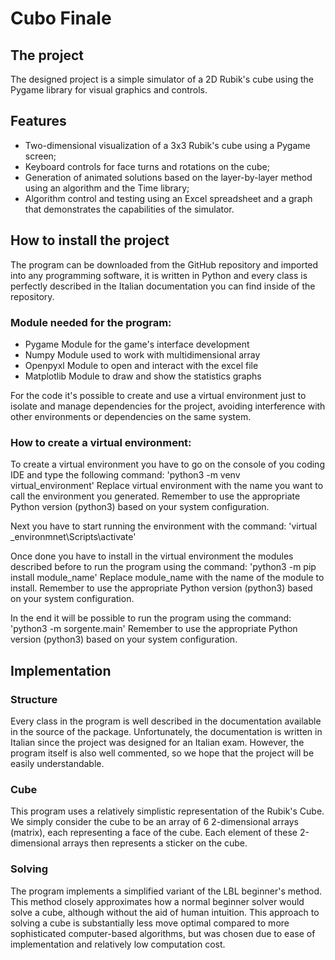 # Cubo Finale

## The project
The designed project is a simple simulator of a 2D Rubik's cube using the Pygame library for visual graphics and controls.

## Features
* Two-dimensional visualization of a 3x3 Rubik's cube using a Pygame screen;
* Keyboard controls for face turns and rotations on the cube;
* Generation of animated solutions based on the layer-by-layer method using an algorithm and the Time library;
* Algorithm control and testing using an Excel spreadsheet and a graph that demonstrates the capabilities of the simulator.

## How to install the project
The program can be downloaded from the GitHub repository and imported into any programming software, it is written in Python and every class is perfectly described in the Italian documentation you can find inside of the repository.

### Module needed for the program:
* Pygame Module for the game's interface development
* Numpy Module used to work with multidimensional array
* Openpyxl Module to open and interact with the excel file
* Matplotlib Module to draw and show the statistics graphs

For the code it's possible to create and use a virtual environment just to isolate and manage dependencies for the project, avoiding interference with other environments or dependencies on the same system. 

### How to create a virtual environment:
To create a virtual environment you have to go on the console of you coding IDE and type the following command:
'python3 -m venv virtual_environment'
Replace virtual environment with the name you want to call the environment you generated.
Remember to use the appropriate Python version (python3) based on your system configuration.

Next you have to start running the environment with the command: 
'virtual _environmnet\Scripts\activate'

Once done you have to install in the virtual environment the modules described before to run the program using the command:
'python3 -m pip install module_name'
Replace module_name with the name of the module to install.
Remember to use the appropriate Python version (python3) based on your system configuration.

In the end it will be possible to run the program using the command:
'python3 -m sorgente.main'
Remember to use the appropriate Python version (python3) based on your system configuration.

## Implementation 

### Structure
Every class in the program is well described in the documentation available in the source of the package. Unfortunately, the documentation is written in Italian since the project was designed for an Italian exam. However, the program itself is also well commented, so we hope that the project will be easily understandable.

### Cube
This program uses a relatively simplistic representation of the Rubik's Cube. We simply consider the cube to be an array of 6 2-dimensional arrays (matrix), each representing a face of the cube. Each element of these 2-dimensional arrays then represents a sticker on the cube.

### Solving
The program implements a simplified variant of the LBL beginner's method. This method closely approximates how a normal beginner solver would solve a cube, although without the aid of human intuition. This approach to solving a cube is substantially less move optimal compared to more sophisticated computer-based algorithms, but was chosen due to ease of implementation and relatively low computation cost.
